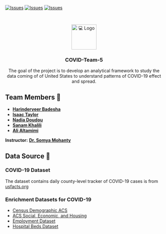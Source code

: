 [![Issues](https://img.shields.io/github/contributors/UNCG-CSE/COVID-Team-5?style=flat-square)](https://github.com/UNCG-CSE/COVID-Team-5/graphs/contributors)
[![Issues](https://img.shields.io/github/issues/UNCG-CSE/COVID-Team-5.svg?style=flat-square)](https://github.com/UNCG-CSE/COVID-Team-5/)
[![Issues](https://img.shields.io/github/downloads/UNCG-CSE/COVID-Team-5/total?logo=download&style=flat-square)](https://github.com/UNCG-CSE/COVID-Team-5/issues)


<!-- PROJECT LOGO -->
<br />
<p align="center">
  <a href="https://github.com/UNCG-CSE/COVID-Team-5/">
    <img src="https://emoji.beeimg.com/💻" alt="💻 Logo" width="80" height="80">
  </a>

  <h3 align="center">COVID-Team-5</h3>

  <p align="center">
    The goal of the project is to develop an analytical framework to study the data coming of of United States to understand patterns of COVID-19 effect and spread.
  </p>
</p>

## Team Members 📣

- [**Harinderveer Badesha**](https://github.com/HarinB4)
- [**Isaac Taylor**](https://github.com/iataylor15)
- [**Nadia Doudou**](https://github.com/diatt17)
- [**Sanam Khalili**](https://github.com/SanamKhalili)
- [**Ali Altamimi**](https://github.com/CodingTheories)


**Instructor:** [**Dr. Somya Mohanty**](https://github.com/somyamohanty)

## Data Source 📜
### COVID-19 Dataset
The dataset contains daily county-level tracker of COVID-19 cases is from [usfacts.org](https://usafacts.org/visualizations/coronavirus-covid-19-spread-map/)

### Enrichment Datasets for COVID-19 
- [Census Demographic ACS](https://data.census.gov/cedsci/table?q=dp&tid=ACSDP1Y2018.DP05)
- [ACS Social, Economic, and Housing](https://data.census.gov/cedsci/table?q=dp&tid=ACSDP1Y2018.DP05)
- [Employment Dataset](https://www.bls.gov/cew/downloadable-data-files.htm)
- [Hospital Beds Dataset](https://coronavirus-resources.esri.com/datasets/1044bb19da8d4dbfb6a96eb1b4ebf629_0/data?geometry=-40.957%2C-16.820%2C15.996%2C72.123)
